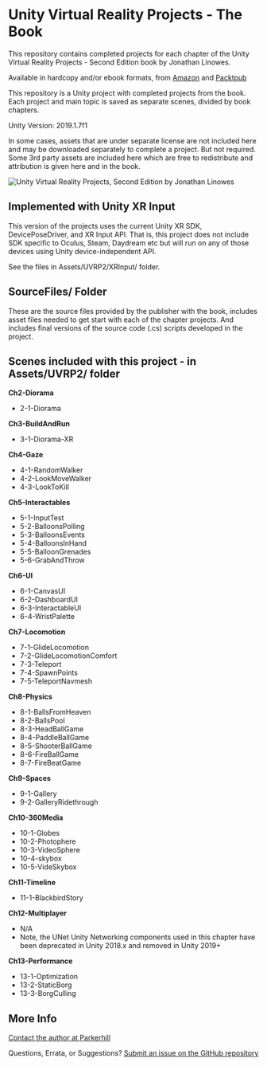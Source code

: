 # Unity Virtual Reality Projects - The Book #

This repository contains completed projects for each chapter of the Unity Virtual Reality Projects - Second Edition book by Jonathan Linowes.

Available in hardcopy and/or ebook formats, from [Amazon](https://www.amazon.com/Unity-Virtual-Reality-Projects-developing/dp/1788478800/) and [Packtpub](https://www.packtpub.com/game-development/unity-virtual-reality-projects-second-edition)

This repository is a Unity project with completed projects from the book. Each project and main topic is saved as separate scenes, divided by book chapters.

Unity Version: 2019.1.7f1

In some cases, assets that are under separate license are not included here and may be downloaded separately to complete a project. But not required. Some 3rd party assets are included here which are free to redistribute and attribution is given here and in the book.

![Unity Virtual Reality Projects, Second Edition by Jonathan Linowes](SourceFiles/uvrp2book.png)

## Implemented with Unity XR Input ##

This version of the projects uses the current Unity XR SDK, DevicePoseDriver, and XR Input API. That is, this project does not include SDK specific to Oculus, Steam, Daydream etc but will run on any of those devices using Unity device-independent API.

See the files in Assets/UVRP2/XRInput/ folder.

## SourceFiles/ Folder #
These are the source files provided by the publisher with the book, includes asset files needed to get start with each of the chapter projects. And includes final versions of the source code (.cs) scripts developed in the project.

## Scenes included with this project - in Assets/UVRP2/ folder ##

**Ch2-Diorama**
* 2-1-Diorama

**Ch3-BuildAndRun**
* 3-1-Diorama-XR

**Ch4-Gaze**
* 4-1-RandomWalker
* 4-2-LookMoveWalker
* 4-3-LookToKill

**Ch5-Interactables**
* 5-1-InputTest
* 5-2-BalloonsPolling
* 5-3-BalloonsEvents
* 5-4-BalloonsInHand
* 5-5-BalloonGrenades
* 5-6-GrabAndThrow

**Ch6-UI**
* 6-1-CanvasUI
* 6-2-DashboardUI
* 6-3-InteractableUI
* 6-4-WristPalette

**Ch7-Locomotion**
* 7-1-GlideLocomotion
* 7-2-GlideLocomotionComfort
* 7-3-Teleport
* 7-4-SpawnPoints
* 7-5-TeleportNavmesh

**Ch8-Physics**
* 8-1-BallsFromHeaven
* 8-2-BallsPool
* 8-3-HeadBallGame
* 8-4-PaddleBallGame
* 8-5-ShooterBallGame
* 8-6-FireBallGame
* 8-7-FireBeatGame

**Ch9-Spaces**
* 9-1-Gallery
* 9-2-GalleryRidethrough

**Ch10-360Media**
* 10-1-Globes
* 10-2-Photophere
* 10-3-VideoSphere
* 10-4-skybox
* 10-5-VideSkybox

**Ch11-Timeline**
* 11-1-BlackbirdStory

**Ch12-Multiplayer**
* N/A
* Note, the UNet Unity Networking components used in this chapter have been deprecated in Unity 2018.x and removed in Unity 2019+

**Ch13-Performance**
* 13-1-Optimization
* 13-2-StaticBorg
* 13-3-BorgCulling

## More Info ##

[Contact the author at Parkerhill](http://www.parkerhill.com/)

Questions, Errata, or Suggestions? [Submit an issue on the GitHub repository](https://github.com/linojon/UVRP2/issues)
